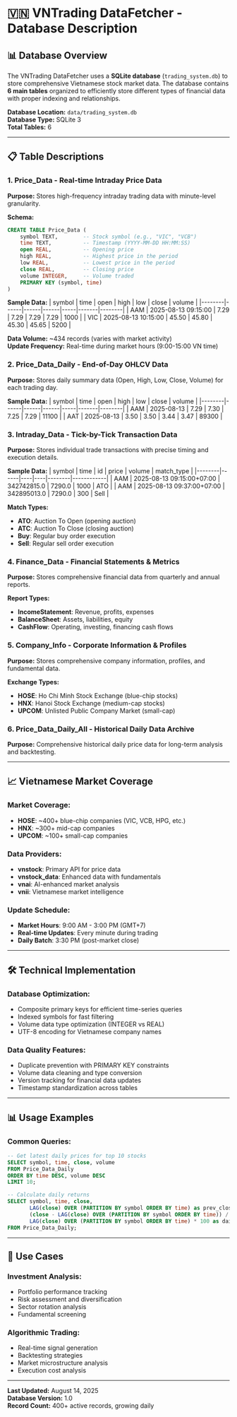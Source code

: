 # 🇻🇳 VNTrading DataFetcher - Database Description

## 📊 Database Overview

The VNTrading DataFetcher uses a **SQLite database** (`trading_system.db`) to store comprehensive Vietnamese stock market data. The database contains **6 main tables** organized to efficiently store different types of financial data with proper indexing and relationships.

**Database Location:** `data/trading_system.db`  
**Database Type:** SQLite 3  
**Total Tables:** 6

---

## 📋 Table Descriptions

### 1. Price_Data - Real-time Intraday Price Data
**Purpose:** Stores high-frequency intraday trading data with minute-level granularity.

**Schema:**
```sql
CREATE TABLE Price_Data (
    symbol TEXT,        -- Stock symbol (e.g., "VIC", "VCB")
    time TEXT,          -- Timestamp (YYYY-MM-DD HH:MM:SS)
    open REAL,          -- Opening price
    high REAL,          -- Highest price in the period
    low REAL,           -- Lowest price in the period
    close REAL,         -- Closing price
    volume INTEGER,     -- Volume traded
    PRIMARY KEY (symbol, time)
)
```

**Sample Data:**
| symbol | time | open | high | low | close | volume |
|--------|------|------|------|-----|-------|--------|
| AAM | 2025-08-13 09:15:00 | 7.29 | 7.29 | 7.29 | 7.29 | 1000 |
| VIC | 2025-08-13 10:15:00 | 45.50 | 45.80 | 45.30 | 45.65 | 5200 |

**Data Volume:** ~434 records (varies with market activity)  
**Update Frequency:** Real-time during market hours (9:00-15:00 VN time)

### 2. Price_Data_Daily - End-of-Day OHLCV Data
**Purpose:** Stores daily summary data (Open, High, Low, Close, Volume) for each trading day.

**Sample Data:**
| symbol | time | open | high | low | close | volume |
|--------|------|------|------|-----|-------|--------|
| AAM | 2025-08-13 | 7.29 | 7.30 | 7.25 | 7.29 | 11100 |
| AAT | 2025-08-13 | 3.50 | 3.50 | 3.44 | 3.47 | 89300 |

### 3. Intraday_Data - Tick-by-Tick Transaction Data
**Purpose:** Stores individual trade transactions with precise timing and execution details.

**Sample Data:**
| symbol | time | id | price | volume | match_type |
|--------|------|----|----|--------|------------|
| AAM | 2025-08-13 09:15:00+07:00 | 342742815.0 | 7290.0 | 1000 | ATO |
| AAM | 2025-08-13 09:37:00+07:00 | 342895013.0 | 7290.0 | 300 | Sell |

**Match Types:**
- **ATO**: Auction To Open (opening auction)
- **ATC**: Auction To Close (closing auction)  
- **Buy**: Regular buy order execution
- **Sell**: Regular sell order execution

### 4. Finance_Data - Financial Statements & Metrics
**Purpose:** Stores comprehensive financial data from quarterly and annual reports.

**Report Types:**
- **IncomeStatement**: Revenue, profits, expenses
- **BalanceSheet**: Assets, liabilities, equity
- **CashFlow**: Operating, investing, financing cash flows

### 5. Company_Info - Corporate Information & Profiles
**Purpose:** Stores comprehensive company information, profiles, and fundamental data.

**Exchange Types:**
- **HOSE**: Ho Chi Minh Stock Exchange (blue-chip stocks)
- **HNX**: Hanoi Stock Exchange (medium-cap stocks)
- **UPCOM**: Unlisted Public Company Market (small-cap)

### 6. Price_Data_Daily_All - Historical Daily Data Archive
**Purpose:** Comprehensive historical daily price data for long-term analysis and backtesting.

---

## 📈 Vietnamese Market Coverage

### Market Coverage:
- **HOSE**: ~400+ blue-chip companies (VIC, VCB, HPG, etc.)
- **HNX**: ~300+ mid-cap companies  
- **UPCOM**: ~100+ small-cap companies

### Data Providers:
- **vnstock**: Primary API for price data
- **vnstock_data**: Enhanced data with fundamentals
- **vnai**: AI-enhanced market analysis
- **vnii**: Vietnamese market intelligence

### Update Schedule:
- **Market Hours**: 9:00 AM - 3:00 PM (GMT+7)
- **Real-time Updates**: Every minute during trading
- **Daily Batch**: 3:30 PM (post-market close)

---

## 🛠 Technical Implementation

### Database Optimization:
- Composite primary keys for efficient time-series queries
- Indexed symbols for fast filtering
- Volume data type optimization (INTEGER vs REAL)
- UTF-8 encoding for Vietnamese company names

### Data Quality Features:
- Duplicate prevention with PRIMARY KEY constraints
- Volume data cleaning and type conversion
- Version tracking for financial data updates
- Timestamp standardization across tables

---

## 📊 Usage Examples

### Common Queries:

```sql
-- Get latest daily prices for top 10 stocks
SELECT symbol, time, close, volume 
FROM Price_Data_Daily 
ORDER BY time DESC, volume DESC 
LIMIT 10;

-- Calculate daily returns
SELECT symbol, time, close,
       LAG(close) OVER (PARTITION BY symbol ORDER BY time) as prev_close,
       (close - LAG(close) OVER (PARTITION BY symbol ORDER BY time)) / 
       LAG(close) OVER (PARTITION BY symbol ORDER BY time) * 100 as daily_return
FROM Price_Data_Daily;
```

---

## 🎯 Use Cases

### Investment Analysis:
- Portfolio performance tracking
- Risk assessment and diversification
- Sector rotation analysis
- Fundamental screening

### Algorithmic Trading:
- Real-time signal generation
- Backtesting strategies
- Market microstructure analysis
- Execution cost analysis

---

**Last Updated:** August 14, 2025  
**Database Version:** 1.0  
**Record Count:** 400+ active records, growing daily
